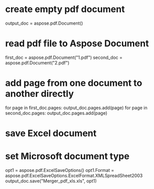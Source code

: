 
# create empty pdf document
output_doc = aspose.pdf.Document()

# read pdf file to Aspose Document
first_doc = aspose.pdf.Document("1.pdf")
second_doc = aspose.pdf.Document("2.pdf")

# add page from one document to another directly
for page in first_doc.pages:
	output_doc.pages.add(page)
for page in second_doc.pages:
	output_doc.pages.add(page)

# save Excel document
# set Microsoft document type
opt1 = aspose.pdf.ExcelSaveOptions()
opt1.Format = aspose.pdf.ExcelSaveOptions.ExcelFormat.XMLSpreadSheet2003
output_doc.save("Merger_pdf_xls.xls", opt1)
